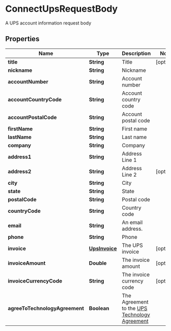 

# ConnectUpsRequestBody

A UPS account information request body

## Properties

| Name | Type | Description | Notes |
|------------ | ------------- | ------------- | -------------|
|**title** | **String** | Title |  [optional] |
|**nickname** | **String** | Nickname |  |
|**accountNumber** | **String** | Account number |  |
|**accountCountryCode** | **String** | Account country code |  |
|**accountPostalCode** | **String** | Account postal code |  |
|**firstName** | **String** | First name |  |
|**lastName** | **String** | Last name |  |
|**company** | **String** | Company |  |
|**address1** | **String** | Address Line 1 |  |
|**address2** | **String** | Address Line 2 |  [optional] |
|**city** | **String** | City |  |
|**state** | **String** | State |  |
|**postalCode** | **String** | Postal code |  |
|**countryCode** | **String** | Country code |  |
|**email** | **String** | An email address. |  |
|**phone** | **String** | Phone |  |
|**invoice** | [**UpsInvoice**](UpsInvoice.md) | The UPS invoice |  [optional] |
|**invoiceAmount** | **Double** | The invoice amount |  [optional] |
|**invoiceCurrencyCode** | **String** | The invoice currency code |  [optional] |
|**agreeToTechnologyAgreement** | **Boolean** | The Agreement to the [UPS Technology Agreement](https://www.ups.com/assets/resources/media/UTA_with_EUR.pdf) |  |



